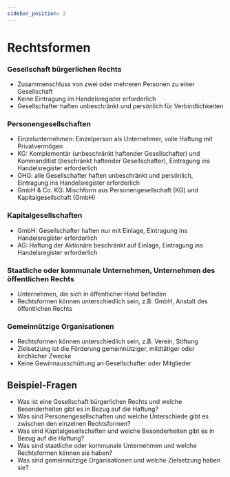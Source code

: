 ```yaml
---
sidebar_position: 2
---
```


# Rechtsformen

<!-- Rechtsformen

-   Gesellschaft bürgerlichen Rechts
-   Personengesellschaften, z. B. Einzelunternehmen,
    KG, OHG, GmbH & Co. KG
-   Kapitalgesellschaften, z. B. GmbH, AG
-   Staatliche oder kommunale Unternehmen, Unternehmen des öffentlichen Rechts
-   Gemeinnützige Organisationen -->

### Gesellschaft bürgerlichen Rechts

-   Zusammenschluss von zwei oder mehreren Personen zu einer Gesellschaft
-   Keine Eintragung im Handelsregister erforderlich
-   Gesellschafter haften unbeschränkt und persönlich für Verbindlichkeiten

### Personengesellschaften

-   Einzelunternehmen: Einzelperson als Unternehmer, volle Haftung mit Privatvermögen
-   KG: Komplementär (unbeschränkt haftender Gesellschafter) und Kommanditist (beschränkt haftender Gesellschafter), Eintragung ins Handelsregister erforderlich
-   OHG: alle Gesellschafter haften unbeschränkt und persönlich, Eintragung ins Handelsregister erforderlich
-   GmbH & Co. KG: Mischform aus Personengesellschaft (KG) und Kapitalgesellschaft (GmbH)

### Kapitalgesellschaften

-   GmbH: Gesellschafter haften nur mit Einlage, Eintragung ins Handelsregister erforderlich
-   AG: Haftung der Aktionäre beschränkt auf Einlage, Eintragung ins Handelsregister erforderlich

### Staatliche oder kommunale Unternehmen, Unternehmen des öffentlichen Rechts

-   Unternehmen, die sich in öffentlicher Hand befinden
-   Rechtsformen können unterschiedlich sein, z.B. GmbH, Anstalt des öffentlichen Rechts

### Gemeinnützige Organisationen

-   Rechtsformen können unterschiedlich sein, z.B. Verein, Stiftung
-   Zielsetzung ist die Förderung gemeinnütziger, mildtätiger oder kirchlicher Zwecke
-   Keine Gewinnausschüttung an Gesellschafter oder Mitglieder

## Beispiel-Fragen

-   Was ist eine Gesellschaft bürgerlichen Rechts und welche Besonderheiten gibt es in Bezug auf die Haftung?
-   Was sind Personengesellschaften und welche Unterschiede gibt es zwischen den einzelnen Rechtsformen?
-   Was sind Kapitalgesellschaften und welche Besonderheiten gibt es in Bezug auf die Haftung?
-   Was sind staatliche oder kommunale Unternehmen und welche Rechtsformen können sie haben?
-   Was sind gemeinnützige Organisationen und welche Zielsetzung haben sie?
